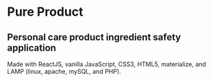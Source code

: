 # Pure Product

## Personal care product ingredient safety application
Made with ReactJS, vanilla JavaScript, CSS3, HTML5, materialize, and LAMP (linux, apache, mySQL, and PHP). 
